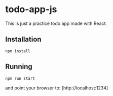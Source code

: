 # todo-app-js

This is just a practice todo app made with React. 

## Installation

`npm install`

## Running

`npm run start`

and point your browser to: [http://localhost:1234]